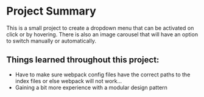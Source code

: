 # Project Summary
This is a small project to create a dropdown menu that can be activated on click or by hovering. There is also an image carousel that will have an option to switch manually or automatically.

## Things learned throughout this project:
- Have to make sure webpack config files have the correct paths to the index files or else webpack will not work...
- Gaining a bit more experience with a modular design pattern
